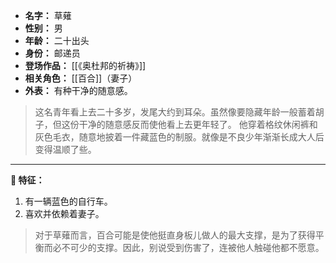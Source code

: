 
- **名字：** 草薙
- **性别：** 男
- **年龄：** 二十出头
- **身份：** 邮递员
- **登场作品：** [[《奥杜邦的祈祷》]]
- **相关角色：** [[百合]]（妻子）
- **外表：** 有种干净的随意感。

> 这名青年看上去二十多岁，发尾大约到耳朵。虽然像要隐藏年龄一般蓄着胡子，但这份干净的随意感反而使他看上去更年轻了。
> 他穿着格纹休闲裤和灰色毛衣，随意地披着一件藏蓝色的制服。就像是不良少年渐渐长成大人后变得温顺了些。

---

**📮 特征：** 

1. 有一辆蓝色的自行车。
2. 喜欢并依赖着妻子。

> 对于草薙而言，百合可能是使他挺直身板儿做人的最大支撑，是为了获得平衡而必不可少的支撑。因此，别说受到伤害了，连被他人触碰他都不愿意。
